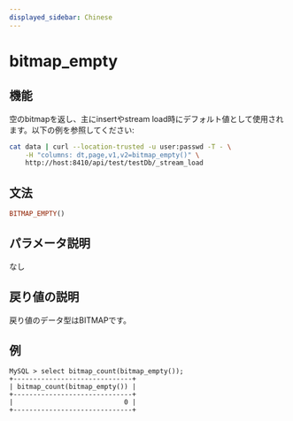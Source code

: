 ```yaml
---
displayed_sidebar: Chinese
---
```


# bitmap_empty

## 機能

空のbitmapを返し、主にinsertやstream load時にデフォルト値として使用されます。以下の例を参照してください:

```bash
cat data | curl --location-trusted -u user:passwd -T - \
    -H "columns: dt,page,v1,v2=bitmap_empty()" \
    http://host:8410/api/test/testDb/_stream_load
```

## 文法

```Haskell
BITMAP_EMPTY()
```

## パラメータ説明

なし

## 戻り値の説明

戻り値のデータ型はBITMAPです。

## 例

```Plain Text
MySQL > select bitmap_count(bitmap_empty());
+------------------------------+
| bitmap_count(bitmap_empty()) |
+------------------------------+
|                            0 |
+------------------------------+
```

